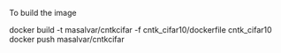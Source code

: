 To build the image

docker build -t masalvar/cntkcifar -f cntk_cifar10/dockerfile cntk_cifar10
docker push masalvar/cntkcifar